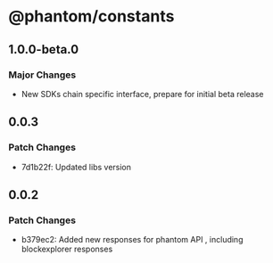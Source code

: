 # @phantom/constants

## 1.0.0-beta.0

### Major Changes

- New SDKs chain specific interface, prepare for initial beta release

## 0.0.3

### Patch Changes

- 7d1b22f: Updated libs version

## 0.0.2

### Patch Changes

- b379ec2: Added new responses for phantom API , including blockexplorer responses
